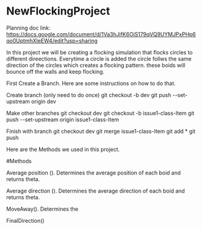 # NewFlockingProject
Planning doc link: https://docs.google.com/document/d/1Va3hJjfK6OiS179qVQ9UYMJPxPHp6qo0UptmhXIeEW4/edit?usp=sharing

In this project we will be creating a flocking simulation that flocks circles to different direections. Everytime a circle is added the circle follws the same direction of the circles which creates a flocking pattern. these boids will bounce off the walls and keep flocking.

First Create a Branch. Here are some instructions on how to do that.

Create branch (only need to do once) git checkout -b dev git push --set-upstream origin dev

Make other branches git checkout dev git checkout -b issue1-class-Item git push --set-upstream origin issue1-class-Item

Finish with branch git checkout dev git merge issue1-class-Item git add * git push

Here are the Methods we used in this project.

#Methods

Average position (). Determines the average position of each boid and returns theta.

Average direction (). Determines the average direction of each boid and returns theta.

MoveAway(). Determines the

FinalDirection()
